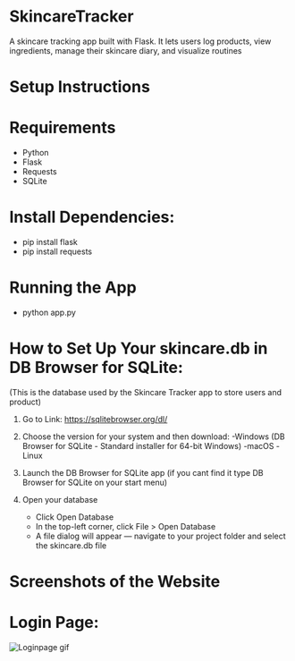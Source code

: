 # SkincareTracker
A skincare tracking app built with Flask. It lets users log products, view ingredients, manage their skincare diary, and visualize routines

# Setup Instructions

# Requirements
- Python 
- Flask
- Requests
- SQLite 

# Install Dependencies:
- pip install flask
- pip install requests 

# Running the App
- python app.py

# How to Set Up Your skincare.db in DB Browser for SQLite:
(This is the database used by the Skincare Tracker app to store users and product)
1. Go to Link:
     https://sqlitebrowser.org/dl/
   
 2. Choose the version for your system and then download:
    -Windows (DB Browser for SQLite - Standard installer for 64-bit Windows)
    -macOS 
    -Linux

3. Launch the DB Browser for SQLite app (if you cant find it type DB Browser for SQLite on your start menu)

4. Open your database
    - Click Open Database
    - In the top-left corner, click File > Open Database
    - A file dialog will appear — navigate to your project folder and select the skincare.db file
  
# Screenshots of the Website

# Login Page:
![Loginpage gif](https://private-user-images.githubusercontent.com/156049642/435482286-aff6bcd2-61ae-42a4-8806-28c8eacadf18.gif?jwt=eyJhbGciOiJIUzI1NiIsInR5cCI6IkpXVCJ9.eyJpc3MiOiJnaXRodWIuY29tIiwiYXVkIjoicmF3LmdpdGh1YnVzZXJjb250ZW50LmNvbSIsImtleSI6ImtleTUiLCJleHAiOjE3NDUxNjczMjQsIm5iZiI6MTc0NTE2NzAyNCwicGF0aCI6Ii8xNTYwNDk2NDIvNDM1NDgyMjg2LWFmZjZiY2QyLTYxYWUtNDJhNC04ODA2LTI4YzhlYWNhZGYxOC5naWY_WC1BbXotQWxnb3JpdGhtPUFXUzQtSE1BQy1TSEEyNTYmWC1BbXotQ3JlZGVudGlhbD1BS0lBVkNPRFlMU0E1M1BRSzRaQSUyRjIwMjUwNDIwJTJGdXMtZWFzdC0xJTJGczMlMkZhd3M0X3JlcXVlc3QmWC1BbXotRGF0ZT0yMDI1MDQyMFQxNjM3MDRaJlgtQW16LUV4cGlyZXM9MzAwJlgtQW16LVNpZ25hdHVyZT0wMGM0OTJkNWNlOTcyZDZmYWFlNDgyODhjNjc0YzdhNjg0NjVlNTY1YTE4Y2I3ODgzMjA3MjMxYTQyNTY2NWY2JlgtQW16LVNpZ25lZEhlYWRlcnM9aG9zdCJ9.xidUtsf7J2lCyCfx0-ik6X5gqM2C2r3i7KQG_K6y5Vc)
